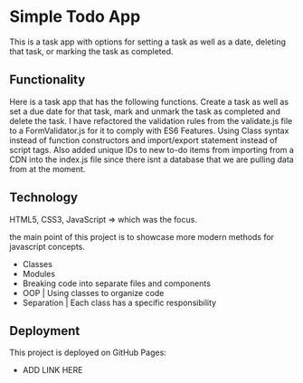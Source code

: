 # Simple Todo App

This is a task app with options for setting a task as well as a date, deleting that task, or marking the task as completed.

## Functionality

Here is a task app that has the following functions. Create a task as well as set a due date for that task, mark and unmark the task as completed and delete the task.
I have refactored the validation rules from the validate.js file to a FormValidator.js for it to comply with ES6 Features. Using Class syntax instead of function constructors and import/export statement instead of script tags.
Also added unique IDs to new to-do items from importing from a CDN into the index.js file since there isnt a database that we are pulling data from at the moment.

## Technology

HTML5, CSS3, JavaScript => which was the focus.

the main point of this project is to showcase more modern methods for javascript concepts.

- Classes
- Modules
- Breaking code into separate files and components
- OOP | Using classes to organize code
- Separation | Each class has a specific responsibility

## Deployment

This project is deployed on GitHub Pages:

- ADD LINK HERE
